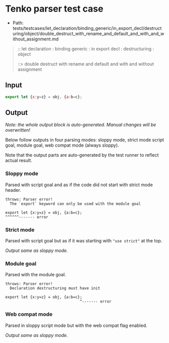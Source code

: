 # Tenko parser test case

- Path: tests/testcases/let_declaration/binding_generic/in_export_decl/destructuring/object/double_destruct_with_rename_and_default_and_with_and_without_assignment.md

> :: let declaration : binding generic : in export decl : destructuring : object
>
> ::> double destruct with rename and default and with and without assignment

## Input

`````js
export let {x:y=z} = obj, {a:b=c};
`````

## Output

_Note: the whole output block is auto-generated. Manual changes will be overwritten!_

Below follow outputs in four parsing modes: sloppy mode, strict mode script goal, module goal, web compat mode (always sloppy).

Note that the output parts are auto-generated by the test runner to reflect actual result.

### Sloppy mode

Parsed with script goal and as if the code did not start with strict mode header.

`````
throws: Parser error!
  The `export` keyword can only be used with the module goal

export let {x:y=z} = obj, {a:b=c};
^^^^^^------- error
`````

### Strict mode

Parsed with script goal but as if it was starting with `"use strict"` at the top.

_Output same as sloppy mode._

### Module goal

Parsed with the module goal.

`````
throws: Parser error!
  Declaration destructuring must have init

export let {x:y=z} = obj, {a:b=c};
                                 ^------- error
`````


### Web compat mode

Parsed in sloppy script mode but with the web compat flag enabled.

_Output same as sloppy mode._
